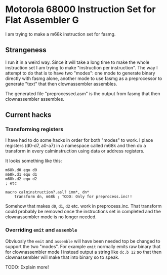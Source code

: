 # Motorola 68000 Instruction Set for Flat Assembler G

I am trying to make a m68k instruction set for fasmg.

## Strangeness

I run it in a weird way. Since it will take a long time to make the whole
instruction set I am trying to make "instruction per instruction". The way I
attempt to do that is to have two "modes": one mode to generate binary directly
with fasmg alone, another mode to use fasmg as a preprocessor to generate "text"
that then clownassembler assembles.

The generated file "preprocessed.asm" is the output from fasmg that then
clownassembler assembles.

## Current hacks

### Transforming registers

I have had to do some hacks in order for both "modes" to work.
I place registers (d0-d7, a0-a7) in a namespace called m68k and then do a
transform in every calminstruction using data or address registers.

It looks something like this:

```
m68k.d0 equ d0
m68k.d1 equ d1
m68k.d2 equ d2
; etc
```

```
macro calminstruction?.asl? imm*, dn*
    transform dn, m68k ; TODO: Only for preprocess.inc!!
```

Somehow that makes `d0`, `d1`, `d2` etc. work in preprocess.inc.
That transform could probably be removed once the instructions set in completed
and the clownassembler mode is no longer needed.

### Overriding `emit` and `assemble`

Obviuosly the `emit` and `assemble` will have been needed top be changed to
support the two "modes". For example `emit` normally emits raw binary that for
clownassembler mode I instead output a string like `dc.b 12` so that then
clownassembler will make that into binary so to speak.

TODO: Explain more!